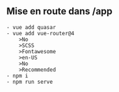 ## Mise en route dans /app
    - vue add quasar
    - vue add vue-router@4
        >No
        >SCSS
        >Fontawesome
        >en-US
        >No
        >Recommended
    - npm i
    - npm run serve